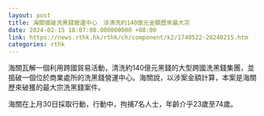```yaml
---
layout: post
title: 海關搗破洗黑錢營運中心　涉清洗約140億元金額歷來最大宗
date: 2024-02-15 18:07:08.000000000 +08:00
link: https://news.rthk.hk/rthk/ch/component/k2/1740522-20240215.htm
categories: rthk
---
```


海關瓦解一個利用跨國貿易活動，清洗約140億元黑錢的大型跨國洗黑錢集團，並搗破一個位於商業處所的洗黑錢營運中心。海關說，以涉案金額計算，本案是海關歷來破獲的最大宗洗黑錢案件。

海關在上月30日採取行動，行動中，拘捕7名人士，年齡介乎23歲至74歲。
